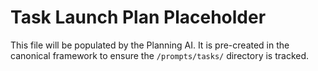 # Task Launch Plan Placeholder

This file will be populated by the Planning AI.
It is pre-created in the canonical framework to ensure the `/prompts/tasks/` directory is tracked.
